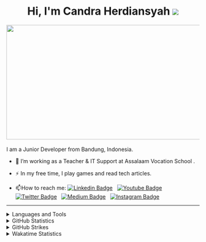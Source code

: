 <h1 align="center">
  Hi, I'm <strong>Candra Herdiansyah</strong>
  <img src="https://media.giphy.com/media/hvRJCLFzcasrR4ia7z/giphy.gif" width="30px"/>  
</h1>
<div align="center">
  <img src="https://media.giphy.com/media/dWesBcTLavkZuG35MI/giphy.gif" width="600" height="300"/>
</div>

I am a Junior Developer from Bandung, Indonesia.

- :telescope: I’m working as a Teacher & IT Support at Assalaam Vocation School .

- :zap: In my free time, I play games and read tech articles.

- :mailbox:How to reach me: [![Linkedin Badge](https://img.shields.io/badge/-kangcandra-blue?style=flat&logo=Linkedin&logoColor=white)](https://linkedin.com/in/kangcandraa) &nbsp; [![Youtube Badge](https://img.shields.io/badge/YouTube-red?style=flat&logo=youtube&logoColor=white)](https://youtube.com/candraherdiansyah) &nbsp; [![Twitter Badge](https://img.shields.io/badge/Twitter-blue?style=flat&logo=twitter&logoColor=white)](https://twitter.com/kangcandraa_) &nbsp; [![Medium Badge](https://img.shields.io/badge/Medium-green?style=flat&logo=green&logoColor=white)](https://medium.com/@candraherdiansyah14) &nbsp; [![Instagram Badge](https://img.shields.io/badge/Instagram-pink?style=flat&logo=pink&logoColor=white)](https://instagram.com/kangcandra_)

---
<details>
  <summary>Languages and Tools</summary>
  <hr />
  <div>
    <img
    src="https://github.com/devicons/devicon/blob/master/icons/git/git-original-wordmark.svg"
    title="Git"
    **alt="Git"
    width="40"
    height="40"
  /> &nbsp;
  <img
    src="https://github.com/devicons/devicon/blob/master/icons/php/php-original.svg"
    title="PHP"
    **alt="PHP"
    width="40"
    height="40"
  /> &nbsp;
  <img
    src="https://github.com/devicons/devicon/blob/master/icons/laravel/laravel-plain-wordmark.svg"
    title="Laravel"
    **alt="Laravel"
    width="40"
    height="40"
  /> &nbsp;
  <img
    src="https://github.com/devicons/devicon/blob/master/icons/mysql/mysql-original-wordmark.svg"
    title="MySQL"
    **alt="MySQL"
    width="40"
    height="40"
  /> &nbsp;
  <img src="https://github.com/devicons/devicon/blob/master/icons/javascript/javascript-original.svg" title="JavaScript" alt="JavaScript" width="40" height="40"/>&nbsp;
    <img src="https://github.com/devicons/devicon/blob/master/icons/nodejs/nodejs-original-wordmark.svg" title="NodeJS" alt="NodeJS" width="40" height="40"/>&nbsp;
    <img src="https://github.com/devicons/devicon/blob/master/icons/flutter/flutter-original.svg" title="Flutter" alt="Flutter" width="40" height="40"/>&nbsp;
    <img src="https://github.com/devicons/devicon/blob/master/icons/html5/html5-original.svg" title="HTML5" alt="HTML" width="40" height="40"/>&nbsp;
    <img src="https://github.com/devicons/devicon/blob/master/icons/react/react-original-wordmark.svg" title="React" alt="React" width="40" height="40"/>&nbsp;

  </div>
</details>

<details>
  <summary>GitHub Statistics</summary>
  <hr />
  <p align="left">
    &nbsp;<img src="https://github-readme-stats.vercel.app/api?username=kangcand&show_icons=true" alt="kangcand" />
  </p>

  <p align="left">
    <img height="154" src="https://github-readme-stats.vercel.app/api/top-langs/?username=kangcand&layout=compact&hide=php&langs_count=6" />
  </p>
</details>


<details>
  <summary>GitHub Strikes</summary>
  
  <hr />
  <p align="left">
    <img src="https://github-readme-streak-stats.herokuapp.com/?user=kangcand&" alt="kangcand" />
  </p>
</details>

<details>
  <summary>Wakatime Statistics</summary>
  <hr />
  
  <p align="left">
   <a href="https://wakatime.com"><img src="https://wakatime.com/share/@878ce06a-daf4-416d-9b45-449849d54c31/ac3227d6-5d17-474c-94e2-8e3d829e5c85.png" /></a>
  </p>
</details>


